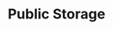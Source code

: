 ---
title: "Public Storage"
url: /aurora/public-storage-south-gun-club-road/
shop: storage rental
---